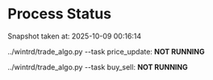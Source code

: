 # Process Status

Snapshot taken at: 2025-10-09 00:16:14

../wintrd/trade_algo.py --task price_update: **NOT RUNNING**

../wintrd/trade_algo.py --task buy_sell: **NOT RUNNING**


